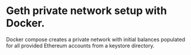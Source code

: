 # Geth private network setup with Docker.

Docker compose creates a private network with initial balances 
populated for all provided Ethereum accounts from a keystore directory.
